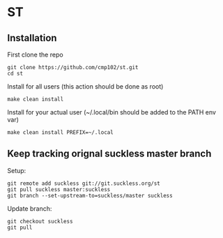 # ST

## Installation

First clone the repo

```
git clone https://github.com/cmp102/st.git
cd st
```

Install for all users (this action should be done as root)

```
make clean install
```

Install for your actual user (~/.local/bin should be added to the PATH env var)

```
make clean install PREFIX=~/.local
```

## Keep tracking orignal suckless master branch

Setup:

```
git remote add suckless git://git.suckless.org/st
git pull suckless master:suckless
git branch --set-upstream-to=suckless/master suckless
```

Update branch:
```
git checkout suckless
git pull
```

